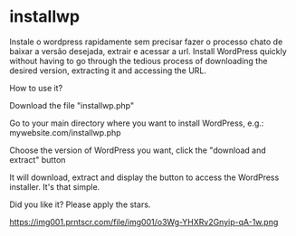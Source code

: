 # installwp
Instale o wordpress rapidamente sem precisar fazer o processo chato de baixar a versão desejada, extrair e acessar a url. 
Install WordPress quickly without having to go through the tedious process of downloading the desired version, extracting it and accessing the URL.

How to use it?

Download the file "installwp.php"

Go to your main directory where you want to install WordPress, e.g.:
mywebsite.com/installwp.php

Choose the version of WordPress you want, click the "download and extract" button

It will download, extract and display the button to access the WordPress installer. It's that simple.

Did you like it? Please apply the stars.

https://img001.prntscr.com/file/img001/o3Wg-YHXRv2Gnyip-qA-1w.png

